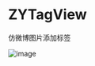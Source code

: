 # ZYTagView
仿微博图片添加标签

![image](https://raw.githubusercontent.com/ripperhe/ZYTagView/master/image/look.gif)
